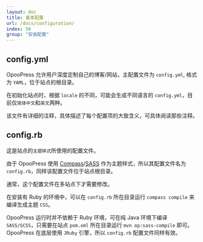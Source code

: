 ```yaml
---
layout: doc
title: 基本配置
url: /docs/configuration/
index: 50
group: "安装配置"
---
```


## config.yml

OpooPress 允许用户深度定制自己的博客/网站，主配置文件为 `config.yml`, 格式为 `YAML`，位于站点的根目录。

在初始化站点时，根据 `locale` 的不同，可能会生成不同语言的 `config.yml`，目前仅`简体中文`和`英文`两种。

该文件有详细的注释，具体描述了每个配置项的大致含义，可具体阅读那些注释。

## config.rb

这是站点的`主题样式`所使用的配置文件。

由于 OpooPress 使用 [Compass](http://compass-style.org/)/[SASS](http://sass-lang.com/) 作为主题样式，所以其配置文件名为 `config.rb`，同样该配置文件位于站点根目录。

通常，这个配置文件在多站点下才需要修改。

在安装有 Ruby 的环境中，可以在 `config.rb` 所在目录运行 `compass compile` 来编译生成主题 `CSS`。

OpooPress 运行时并不依赖于 Ruby 环境，可在纯 Java 环境下编译 `SASS/SCSS`，只需要在站点 `pom.xml` 所在目录运行 `mvn op:sass-compile` 即可。OpooPress 在底层使用 `JRuby` 引擎，所以 `config.rb` 配置文件同样有效。

